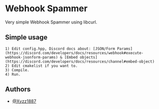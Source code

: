 # Webhook Spammer

Very simple Webhook Spammer using libcurl.

## Simple usage

    1) Edit config.hpp, Discord docs about: [JSON/Form Params](https://discord.com/developers/docs/resources/webhook#execute-webhook-jsonform-params) & [Embed objects](https://discord.com/developers/docs/resources/channel#embed-object)
    2) Edit cmakelist if you want to.
    3) Compile.
    4) Run.


## Authors

- [@Xyzz1887](https://www.github.com/Xyzz1887)
